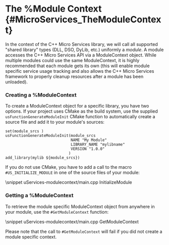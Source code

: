 The %Module Context    {#MicroServices_TheModuleContext}
===================

In the context of the C++ Micro Services library, we will call all supported "shared library" types
(DLL, DSO, DyLib, etc.) uniformly a *module*. A module accesses the C++ Micro Services API via a
ModuleContext object. While multiple modules could use the same ModuleContext, it is highly recommended
that each module gets its own (this will enable module specific service usage tracking and also allows
the C++ Micro Services framework to properly cleanup resources after a module has been unloaded).

### Creating a %ModuleContext

To create a ModuleContext object for a specific library, you have two options. If your project uses
CMake as the build system, use the supplied `usFunctionGenerateModuleInit` CMake function to automatically
create a source file and add it to your module's sources:

    set(module_srcs )
    usFunctionGenerateModuleInit(module_srcs
                                 NAME "My Module"
                                 LIBRARY_NAME "mylibname"
                                 VERSION "1.0.0"
                                )
    add_library(mylib ${module_srcs})

If you do not use CMake, you have to add a call to the macro `#US_INITIALIZE_MODULE` in one of the source
files of your module:

\snippet uServices-modulecontext/main.cpp InitializeModule

### Getting a %ModuleContext

To retrieve the module specific ModuleContext object from anywhere in your module, use the
`#GetModuleContext` function:

\snippet uServices-modulecontext/main.cpp GetModuleContext

Please note that the call to `#GetModuleContext` will fail if you did not create a module specific context.
